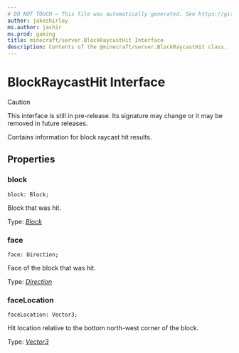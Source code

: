 ```yaml
---
# DO NOT TOUCH — This file was automatically generated. See https://github.com/mojang/minecraftapidocsgenerator to modify descriptions, examples, etc.
author: jakeshirley
ms.author: jashir
ms.prod: gaming
title: minecraft/server.BlockRaycastHit Interface
description: Contents of the @minecraft/server.BlockRaycastHit class.
---
```

# BlockRaycastHit Interface

> [!CAUTION]
> This interface is still in pre-release.  Its signature may change or it may be removed in future releases.

Contains information for block raycast hit results.

## Properties

### **block**
`block: Block;`

Block that was hit.

Type: [*Block*](Block.md)

### **face**
`face: Direction;`

Face of the block that was hit.

Type: [*Direction*](Direction.md)

### **faceLocation**
`faceLocation: Vector3;`

Hit location relative to the bottom north-west corner of the block.

Type: [*Vector3*](Vector3.md)
